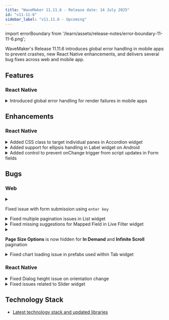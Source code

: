 ```yaml
---
title: "WaveMaker 11.11.6 - Release date: 14 July 2025"
id: "v11-11-6"
sidebar_label: "v11.11.6 - Upcoming"
---
```


import errorBoundary from '/learn/assets/release-notes/error-boundary-11-11-6.png';

WaveMaker's Release 11.11.6 introduces global error handling in mobile apps to prevent crashes, new React Native enhancements, and delivers several bug fixes across web and mobile app.

## Features

### React Native

<details>

<summary>Introduced global error handling for render failures in mobile apps</summary>

To improve mobile app stability, a **global error handling mechanism** has been added to catch unhandled **render errors**.

If a render failure occurs, instead of crashing, the app now displays a fallback screen showing the error message and provides the following options:

- **Go to Home**: Navigate back to the home screen  
- **Go Back**: Return to the previous screen

This prevents app crashes and ensures a more graceful recovery from rendering issues.

<img src={errorBoundary} alt="Error Fallback Screen" style={{maxWidth:'300px', width:'100%'}}/>

</details>

## Enhancements

### React Native

<details>
<summary>Added CSS class to target individual panes in Accordion widget</summary>

A new CSS class **`.app-accordion-pane`** has been introduced to allow styling of **individual accordion panes** within the **Accordion** widget.

This enables custom styling like assigning different border colors or backgrounds for each pane.  

Example:
```css
.app-accordion-pane {
  border-left: 4px solid red;
}
```
</details>

<details>
<summary>Added support for ellipsis handling in Label widget on Android</summary>

On **Android**, when the **Label** widget had **wrap is false** and **Number of Lines = 1**, long text was not truncating with an ellipsis, unlike on **Web Preview** and **iOS**.

To address this, a new property **Enable Android Ellipsis** has been added to the Label widget’s properties panel.  
When enabled, it ensures that long text is truncated with an ellipsis on Android as expected.

:::note
Enabling **Android Ellipsis** disables rich text formatting (e.g., bold, links) on Android.  
By default, this property is set to **false**.
:::
</details>

<details>
<summary>Added control to prevent onChange trigger from script updates in Form fields</summary>

Previously, when the `datavalue` of a **Form field** was updated via script, the **onChange** event callback would also get triggered automatically.

To give developers more control, a new property **Skip on change event from script** has been added to the form field’s properties panel.

When **enabled**, the **onChange** callback will only trigger when the user updates the value from the UI, and not when it's updated through scripts.

:::note
This property is **disabled by default**, so existing behavior remains unchanged unless explicitly modified.
:::
</details>

## Bugs

### Web

<details>
<summary>

Fixed issue with form submission using `enter key`

</summary>

Resolved an issue where pressing `enter` inside form fields did not trigger form submission when a Chips widget was present.

Form submission via the `Enter` key now works as expected.
</details>

<details>
<summary>Fixed multiple pagination issues in List widget</summary>

Several pagination-related bugs in the **List** widget have been addressed:

1. In Studio when the **Page Size** property was cleared, it was getting auto-populated with a default value on navigating between tabs or refreshing, this has been fixed.

2. Pagination is was showing even when list had only one page, this has been fixed now. Pagination will only be shown if list has more than one page.

3. Pagination was only showing first page, this has been fixed now. Pagination now correctly showsw all pages available in list as expected.

![List Pagination](/learn/assets/release-notes/list-pagination-11-11-6.png)

</details>

<details>
<summary>Fixed missing suggestions for Mapped Field in Live Filter widget</summary>

Suggestions were not showing for the **Mapped Field** property when adding custom fields in the **Live Filter** widget.  
This is now fixed, suggestions appear as expected.

![Mapped Field Suggestions](/learn/assets/release-notes/life-filter-suggestion-11-11-6.png)

</details>

<details>
<summary>

**Page Size Options** is now hidden for **In Demand** and **Infinite Scroll** pagination
</summary>

In **Data Table**, **List**, and **Cards** widgets, the **Page Size Options** field is now hidden in Studio UI when **Pagination Type** is set to **In Demand** or **Infinite Scroll**, as it's not applicable in these modes.  
This improves clarity and prevents confusion during configuration.
</details>

<details>
<summary>Fixed chart loading issue in prefabs used within Tab widget</summary>

Resolved an issue where **Chart widgets inside a Prefab** failed to render properly when the Prefab was placed inside multiple tabs of a **Tab widget**.  
Charts loaded fine in the **first tab**, but remained stuck on loading when switching to **other tabs**. This behavior has now been fixed, charts render correctly across all tabs.
</details>

### React Native

<details>
<summary>Fixed Dialog height issue on orientation change</summary>

Resolved an issue where the **Dialog** widget height was not adjusting correctly when the device orientation changed between **portrait** and **landscape** modes. 

Dialogs now resize properly to fit the screen after orientation changes, ensuring consistent layout and usability.
</details>

<details>
<summary>Fixed issues related to Slider widget</summary>

This update addresses multiple issues in the **Slider widget**:

1. **Tooltip and Data Value Mismatch**  
   - The displayed tooltip value was not always in sync with the widget’s actual `datavalue`. This mismatch has now been corrected.

2. **Large Range Handling Issues** (e.g., **Min: 100**, **Max: 100000**)
   - On iOS, navigating to the page with slider was causing app crash.  
   - The slider was allowing values outside the defined range, and the tooltip was not rendering correctly for large numbers (3–4 digits). Tooltip alignment has also been corrected.

</details>

## Technology Stack

- [Latest technology stack and updated libraries](/learn/wavemaker-release-notes#technology-stack)